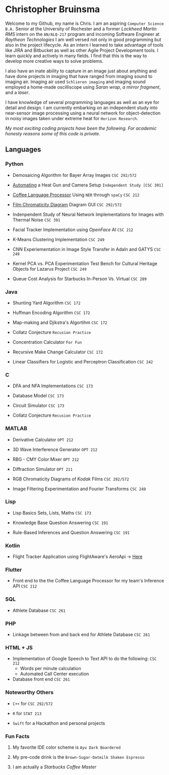 # Christopher Bruinsma 

Welcome to my Github, my name is Chris. I am an aspiring ```Computer Science B.A.``` Senior at the University of Rochester and a former *Lockheed Martin RMS* intern on the ```AN/ALQ-217``` program and incoming Software Engineer at *Raytheon Technologies* I am well versed not only in good programming but also in the project lifecycle. As an intern I learned to take advantage of tools like JIRA and Bitbucket as well as other Agile Project Development tools.  I learn quickly and actively in many fields. I find that this is the way to develop more creative ways to solve problems. 

I also have an inate ability to capture in an image just about anything and have done projects in imaging that have ranged from imaging sound to imaging air. Imaging air used ```Schlieren imaging``` and imaging sound employed a home-made oscilliscope using *Saran wrap*, *a mirror fragment*, and a *laser*. 

I have knowledge of several programming languages as well as an eye for detail and design. 
I am currently embarking on an independent study into near-sensor image processing using a neural network for object-detection in noisy images taken under extreme heat for ```Horizon Research```.

*My most exciting coding projects have been the following.* 
*For academic honesty reasons some of this code is private.*

## Languages 


### Python

- Demosaicing Algorithm for Bayer Array Images ```CSC 292/572```

- [Automating](https://github.com/horizon-research/Overcoming-NSP-Noise.git) a Heat Gun and Camera Setup ```Independent Study [CSC 391]``` 

- [Coffee Language Processor](https://huggingface.co/cbruinsm/en_Coff_Ev1) Using ```NER``` through ```spaCy``` ```CSC 212``` 

- [Film Chromaticity Diagram](https://github.com/KodakC41/KodakC41/files/10181900/CbruinsmWriteUp.pdf)
Diagram GUI ```CSC 292/572```

- Indenpendent Study of Neural Network Implementations for Images with Thermal Noise ```CSC 391```

- Facial Tracker Implementation using *OpenFace* AI ```CSC 212```

- K-Means Clustering Implementation ```CSC 249```

- CNN Experiementation in Image Style Transfer in AdaIn and GATYS ```CSC 249```

- Kernel PCA vs. PCA Experimentation Test Bench for Cultural Heritage Objects for Lazarus Project ```CSC 249```

- Queue Cost Analysis for Starbucks In-Person Vs. Virtual ```CSC 289```




### Java

- Shunting Yard Algorithm ```CSC 172```

- Huffman Encoding Algorithm ```CSC 172```

- Map-making and Djikstra's Algortihm ```CSC 172```

- Collatz Conjecture ```Recusion Practice```

- Concentration Calculator ```For Fun```

- Recursive Make Change Calculator ```CSC 172```

- Linear Classifiers for Logistic and Perceptron Classification ```CSC 242```


### C

- DFA and NFA Implementations ```CSC 173```

- Database Model ```CSC 173```

- Circuit Simulator ```CSC 173```

- Collatz Conjecture ```Recusion Practice```


### MATLAB

- Derivative Calculator ```OPT 212```

- 3D Wave Interference Generator ```OPT 212```

- RBG - CMY Color Mixer ```OPT 212```

- Diffraction Simulator ```OPT 211```

- RGB Chromaticity Diagrams of *Kodak* Films ```CSC 292/572```

- Image Filtering Experimentation and Fourier Transforms ```CSC 249```


### Lisp

- Lisp Basics Sets, Lists, Maths ```CSC 173```

- Knowledge Base Question Answering ```CSC 191```

- Rule-Based Inferences and Question Answering ```CSC 191```


### Kotlin

- Flight Tracker Application using FlightAware's AeroApi -> [Here](https://github.com/KodakC41/Tail-Wind-Public.git)

### Flutter 

- Front end to the the Coffee Language Processor for my team's Inference API ```CSC 212```


### SQL 

- Athlete Database ```CSC 261```

### PHP 

- Linkage between from and back end for Athlete Database ```CSC 261```


### HTML + JS

- Implementation of Google Speech to Text API to do the following: ```CSC 212```
  - Words per minute calculation
  - Automated Call Center execution
- Database front end ```CSC 261```

### Noteworthy Others  
- ```C++``` for ```CSC 292/572```

- ```R``` for ```STAT 213``` 

- ```Swift``` for a Hackathon and personal projects

### Fun Facts
1. My favorite IDE color scheme is ```Ayu Dark Boardered```

2. My pre-code drink is the ```Brown-Sugar-Oatmilk Shaken Espresso```

3. I am actually a *Starbucks Coffee Master*

